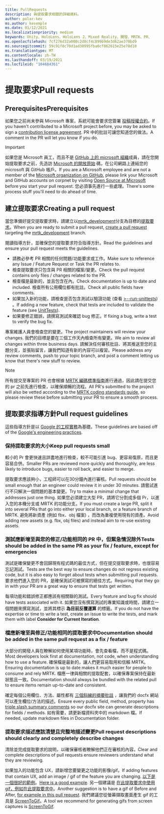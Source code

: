 ```yaml
---
title: PullRequests
description: 與提取要求相關的詳細資料。
author: polar-kev
ms.author: kesemple
ms.date: 01/12/2021
ms.localizationpriority: medium
keywords: Unity、HoloLens、HoloLens 2、Mixed Reality、開發、MRTK、PR、
ms.openlocfilehash: 7cf276d32a008c2d8cf4c899b9de3d62ae370bd9
ms.sourcegitcommit: 59c91f8c70d1ad30995fba6cf862615e25e78d10
ms.translationtype: MT
ms.contentlocale: zh-TW
ms.lasthandoff: 03/19/2021
ms.locfileid: "104684361"
---
```

# <a name="pull-requests"></a><span data-ttu-id="c3224-104">提取要求</span><span class="sxs-lookup"><span data-stu-id="c3224-104">Pull requests</span></span>

## <a name="prerequisites"></a><span data-ttu-id="c3224-105">Prerequisites</span><span class="sxs-lookup"><span data-stu-id="c3224-105">Prerequisites</span></span>

<span data-ttu-id="c3224-106">如果您之前尚未參與 Microsoft 專案，系統可能會要求您簽署 [投稿授權合約](https://cla.microsoft.com/)。</span><span class="sxs-lookup"><span data-stu-id="c3224-106">If you haven't contributed to a Microsoft project before, you may be asked to sign a [contribution license agreement](https://cla.microsoft.com/).</span></span>
<span data-ttu-id="c3224-107">PR 中的批註可讓您知道您的做法。</span><span class="sxs-lookup"><span data-stu-id="c3224-107">A comment in the PR will let you know if you do.</span></span>

> [!IMPORTANT]
> <span data-ttu-id="c3224-108">如果您是 Microsoft 員工，而且不是 [GitHub 上的 microsoft 組織](https://github.com/Microsoft)成員，請在您開始提取要求之前，先造訪 [Microsoft 的開放原始](https://opensource.microsoft.com/) 碼，在公司網路上連結您的 microsoft 與 GitHub 帳戶。</span><span class="sxs-lookup"><span data-stu-id="c3224-108">If you are a Microsoft employee and are not a member of the [Microsoft organization on GitHub](https://github.com/Microsoft), please link your Microsoft and GitHub accounts on corpnet by visiting [Open Source at Microsoft](https://opensource.microsoft.com/) before you start your pull request.</span></span> <span data-ttu-id="c3224-109">您必須事先進行一些處理。</span><span class="sxs-lookup"><span data-stu-id="c3224-109">There's some process stuff you'll need to do ahead of time.</span></span>

## <a name="creating-a-pull-request"></a><span data-ttu-id="c3224-110">建立提取要求</span><span class="sxs-lookup"><span data-stu-id="c3224-110">Creating a pull request</span></span>

<span data-ttu-id="c3224-111">當您準備好提交提取要求時，請建立以[mrtk_development](https://github.com/microsoft/mixedrealitytoolkit-unity/tree/mrtk_development)分支為目標的[提取要求](https://github.com/microsoft/MixedRealityToolkit-Unity/compare/mrtk_development...mrtk_development?expand=1)。</span><span class="sxs-lookup"><span data-stu-id="c3224-111">When you are ready to submit a pull request, [create a pull request](https://github.com/microsoft/MixedRealityToolkit-Unity/compare/mrtk_development...mrtk_development?expand=1) targeting the [mrtk_development](https://github.com/microsoft/mixedrealitytoolkit-unity/tree/mrtk_development) branch.</span></span>

<span data-ttu-id="c3224-112">閱讀指導方針，並確保您的提取要求符合指導方針。</span><span class="sxs-lookup"><span data-stu-id="c3224-112">Read the guidelines and ensure your pull request meets the guidelines.</span></span>

* <span data-ttu-id="c3224-113">請務必參考 PR 相關的任何問題/功能要求或工作。</span><span class="sxs-lookup"><span data-stu-id="c3224-113">Make sure to reference any Issue / Feature Request or Task the PR relates to.</span></span>
* <span data-ttu-id="c3224-114">檢查提取要求只包含與 PR 相關的檔案/變更。</span><span class="sxs-lookup"><span data-stu-id="c3224-114">Check the pull request contains only files / changes related to the PR.</span></span>
* <span data-ttu-id="c3224-115">檢查檔是最新的，並且包含在內。</span><span class="sxs-lookup"><span data-stu-id="c3224-115">Check documentation is up to date and included.</span></span> <span data-ttu-id="c3224-116">檢查所有公用欄位都有批註。</span><span class="sxs-lookup"><span data-stu-id="c3224-116">Check all public fields have comments.</span></span>
* <span data-ttu-id="c3224-117">如果加入新的功能，請檢查是否包含測試以驗證功能 (查看 [>--run-unittests](UnitTests.md)) 。</span><span class="sxs-lookup"><span data-stu-id="c3224-117">If adding a new feature, check that tests are included to validate the feature (see [UnitTests](UnitTests.md)).</span></span>
* <span data-ttu-id="c3224-118">如果要修正錯誤，請撰寫測試來確認 bug 修正。</span><span class="sxs-lookup"><span data-stu-id="c3224-118">If fixing a bug, write a test to verify the bug fix.</span></span>

<span data-ttu-id="c3224-119">專案維護人員會檢查您的變更。</span><span class="sxs-lookup"><span data-stu-id="c3224-119">The project maintainers will review your changes.</span></span> <span data-ttu-id="c3224-120">我們的目標是要在三個工作天內檢查所有變更。</span><span class="sxs-lookup"><span data-stu-id="c3224-120">We aim to review all changes within three business days.</span></span> <span data-ttu-id="c3224-121">請解決任何審核批註、將其推送至您的主題分支，並張貼留言，讓我們知道有新的內容可以複習。</span><span class="sxs-lookup"><span data-stu-id="c3224-121">Please address any review comments, push to your topic branch, and post a comment letting us know that there's new stuff to review.</span></span>

> [!NOTE]
> <span data-ttu-id="c3224-122">所有提交至專案的 PR 也會根據 [MRTK 編碼標準指南](CodingGuidelines.md)進行通過，因此請在提交您的 pr 之前先進行檢查，以確保順暢的流程。</span><span class="sxs-lookup"><span data-stu-id="c3224-122">All PR's submitted to the project will also be vetted according to the [MRTK coding standards guide](CodingGuidelines.md), so please review these before submitting your PR to ensure a smooth process.</span></span>

## <a name="pull-request-guidelines"></a><span data-ttu-id="c3224-123">提取要求指導方針</span><span class="sxs-lookup"><span data-stu-id="c3224-123">Pull request guidelines</span></span>

<span data-ttu-id="c3224-124">這些指導方針是以 [Google 的工程實務](https://google.github.io/eng-practices/review/developer/small-cls.html)為基礎。</span><span class="sxs-lookup"><span data-stu-id="c3224-124">These guidelines are based off of the [Google's engineering practices](https://google.github.io/eng-practices/review/developer/small-cls.html).</span></span>

### <a name="keep-pull-requests-small"></a><span data-ttu-id="c3224-125">保持提取要求的大小</span><span class="sxs-lookup"><span data-stu-id="c3224-125">Keep pull requests small</span></span>

<span data-ttu-id="c3224-126">較小的 Pr 會更快速且詳盡地進行檢查，較不可能引進 bug、更容易復原，而且更容易合併。</span><span class="sxs-lookup"><span data-stu-id="c3224-126">Smaller PRs are reviewed more quickly and thoroughly, are less likely to introduce bugs, easier to roll back, and easier to merge.</span></span>

<span data-ttu-id="c3224-127">提取要求應該夠小，工程師可以在30分鐘內進行審核。</span><span class="sxs-lookup"><span data-stu-id="c3224-127">Pull requests should be small enough that an engineer could review it in under 30 minutes.</span></span> <span data-ttu-id="c3224-128">請嘗試進行不只解決一個問題的基本變更。</span><span class="sxs-lookup"><span data-stu-id="c3224-128">Try to make a minimal change that addresses just one thing.</span></span> <span data-ttu-id="c3224-129">如果您必須建立大型 PR，請將它分割成多個 Pr，以進入您的本機分支或 MRTK 的功能分支。</span><span class="sxs-lookup"><span data-stu-id="c3224-129">If you must create a large PR, split it into several PRs that go into either your local branch, or a feature branch of MRTK.</span></span> <span data-ttu-id="c3224-130">避免將新資產 (例如 fbx、obj 檔案) ，而改為重複使用現有的資產。</span><span class="sxs-lookup"><span data-stu-id="c3224-130">Avoid adding new assets (e.g. fbx, obj files) and instead aim to re-use existing assets.</span></span>

### <a name="tests-should-be-added-in-the-same-pr-as-your-fix--feature-except-for-emergencies"></a><span data-ttu-id="c3224-131">測試應新增至與您的修正/功能相同的 PR 中，但緊急情況除外</span><span class="sxs-lookup"><span data-stu-id="c3224-131">Tests should be added in the same PR as your fix / feature, except for emergencies</span></span>

<span data-ttu-id="c3224-132">測試是確保變更不會回歸現有程式碼的最佳方式，但在提交提取要求時，也很容易忘記測試。</span><span class="sxs-lookup"><span data-stu-id="c3224-132">Tests are the best way to ensure changes do not regress existing code, but it is also easy to forget about tests when submitting pull requests.</span></span> <span data-ttu-id="c3224-133">要求他們進入您的 PR，是確保測試可被撰寫的絕佳方式。</span><span class="sxs-lookup"><span data-stu-id="c3224-133">Requiring that they go in with your PR are a great way to ensure that tests get written.</span></span>

<span data-ttu-id="c3224-134">每項功能和錯誤修正都應該有相關聯的測試。</span><span class="sxs-lookup"><span data-stu-id="c3224-134">Every feature and bug fix should have tests associated with it.</span></span> <span data-ttu-id="c3224-135">如果您沒有撰寫測試的專業知識或時間，請建立一個問題來撰寫測試，並將其標示 **為目前反覆運算** 的標籤。</span><span class="sxs-lookup"><span data-stu-id="c3224-135">If you do not have the expertise or time to write a test, create an issue to write the tests, and mark them with label **Consider for Current Iteration**.</span></span>

### <a name="documentation-should-be-added-in-the-same-pull-request-as-a-fix--feature"></a><span data-ttu-id="c3224-136">檔應新增至與修正/功能相同的提取要求中</span><span class="sxs-lookup"><span data-stu-id="c3224-136">Documentation should be added in the same pull request as a fix / feature</span></span>

<span data-ttu-id="c3224-137">大部分的開發人員在瞭解如何使用某項功能時，會先查看檔，而不是程式碼。</span><span class="sxs-lookup"><span data-stu-id="c3224-137">Most developers look first at documentation, not code, when understanding how to use a feature.</span></span> <span data-ttu-id="c3224-138">確保檔是最新的，讓人們更容易取用和信賴 MRTK。</span><span class="sxs-lookup"><span data-stu-id="c3224-138">Ensuring documentation is up to date makes it much easier for people to consume and rely MRTK.</span></span>  <span data-ttu-id="c3224-139">檔應一律與相關的提取配套，以確保專案保持在最新狀態且一致。</span><span class="sxs-lookup"><span data-stu-id="c3224-139">Documentation should always be bundled with the related pull to ensure items remain up-to-date and consistent.</span></span>

<span data-ttu-id="c3224-140">確定每個公用欄位、方法、屬性都有 [三個斜線的摘要批註](https://dotnet.github.io/docfx/spec/triple_slash_comments_spec.html) ，讓我們的 docfx 網站可以產生欄位/方法的描述。</span><span class="sxs-lookup"><span data-stu-id="c3224-140">Ensure every public field, method, property has [triple slash summary comments](https://dotnet.github.io/docfx/spec/triple_slash_comments_spec.html) so our docfx site can generate descriptions for fields / methods.</span></span> <span data-ttu-id="c3224-141">如有需要，請更新檔資料夾中的 markdown 檔。</span><span class="sxs-lookup"><span data-stu-id="c3224-141">If needed, update markdown files in Documentation folder.</span></span>

### <a name="pull-request-descriptions-should-clearly-and-completely-describe-changes"></a><span data-ttu-id="c3224-142">提取要求描述應該清楚且完整地描述變更</span><span class="sxs-lookup"><span data-stu-id="c3224-142">Pull request descriptions should clearly and completely describe changes</span></span>

<span data-ttu-id="c3224-143">清除並完成提取要求的說明，以確保審核者瞭解他們正在審核的內容。</span><span class="sxs-lookup"><span data-stu-id="c3224-143">Clear and complete descriptions of pull requests ensure reviewers understand what they are reviewing.</span></span>

<span data-ttu-id="c3224-144">如果加入的功能包含 UX，請新增您要變更之功能的影像/gif。</span><span class="sxs-lookup"><span data-stu-id="c3224-144">If adding features that contain UX, add an image / gif of the feature you are changing.</span></span> <span data-ttu-id="c3224-145">[以下是一個很好的範例](https://github.com/microsoft/MixedRealityToolkit-Unity/pull/4532)。</span><span class="sxs-lookup"><span data-stu-id="c3224-145">[Here is a good example](https://github.com/microsoft/MixedRealityToolkit-Unity/pull/4532).</span></span> <span data-ttu-id="c3224-146">另一個建議是 [在此提取要求中使用 gif，例如在此提取要求中](https://github.com/microsoft/MixedRealityToolkit-Unity/pull/5896)。</span><span class="sxs-lookup"><span data-stu-id="c3224-146">Another suggestion is to have a gif of Before and After, [for example in this pull request](https://github.com/microsoft/MixedRealityToolkit-Unity/pull/5896).</span></span> <span data-ttu-id="c3224-147">我們建議您從螢幕擷取畫面產生 gif 的工具是 [ScreenToGif](https://www.screentogif.com/)。</span><span class="sxs-lookup"><span data-stu-id="c3224-147">A tool we recommend for generating gifs from screen captures is [ScreenToGif](https://www.screentogif.com/).</span></span>
